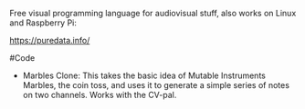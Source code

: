 
Free visual programming language for audiovisual stuff, also works on Linux and Raspberry Pi:

https://puredata.info/




#Code

- Marbles Clone: This takes the basic idea of Mutable Instruments Marbles, the coin toss, and uses it to generate a simple series of notes on two channels. Works with the CV-pal.
